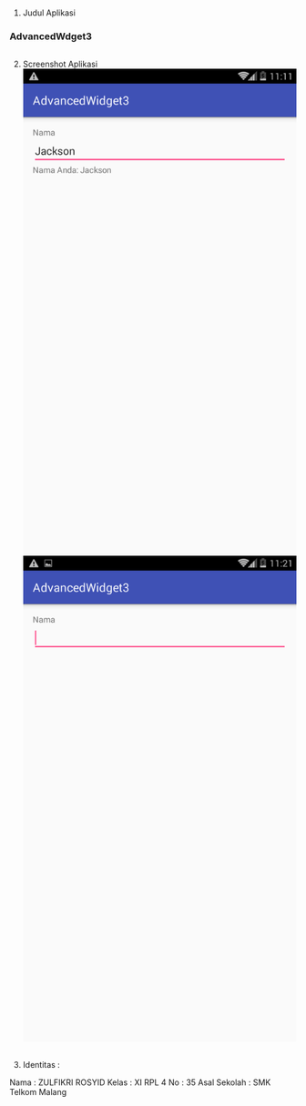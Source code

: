 # 
1. Judul Aplikasi 
### AdvancedWdget3 
##
2. Screenshot Aplikasi 
  ![Alt text](https://github.com/fikri354/AdvancedWidget3/blob/master/Screenshot_2017-05-04-23-11-37.png)
  ![Alt text](https://github.com/fikri354/AdvancedWidget3/blob/master/Screenshot_2017-05-04-23-21-14.png)
##
3. Identitas : 

Nama         : ZULFIKRI ROSYID
Kelas        : XI RPL 4 
No           : 35 
Asal Sekolah : SMK Telkom Malang
